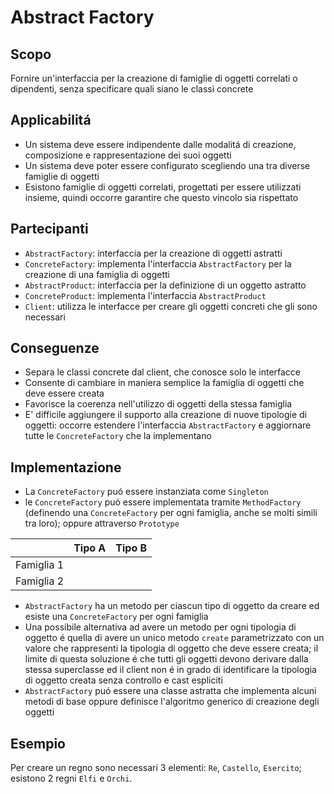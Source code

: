 # Abstract Factory

## Scopo

Fornire un'interfaccia per la creazione di famiglie di oggetti correlati o dipendenti, senza specificare quali siano le classi concrete

## Applicabilitá

-   Un sistema deve essere indipendente dalle modalitá di creazione, composizione e rappresentazione dei suoi oggetti
-   Un sistema deve poter essere configurato scegliendo una tra diverse famiglie di oggetti
-   Esistono famiglie di oggetti correlati, progettati per essere utilizzati insieme, quindi occorre garantire che questo vincolo sia rispettato

## Partecipanti

-   `AbstractFactory`: interfaccia per la creazione di oggetti astratti
-   `ConcreteFactory`: implementa l'interfaccia `AbstractFactory` per la creazione di una famiglia di oggetti
-   `AbstractProduct`: interfaccia per la definizione di un oggetto astratto
-   `ConcreteProduct`: implementa l'interfaccia `AbstractProduct`
-   `Client`: utilizza le interfacce per creare gli oggetti concreti che gli sono necessari

## Conseguenze

-   Separa le classi concrete dal client, che conosce solo le interfacce
-   Consente di cambiare in maniera semplice la famiglia di oggetti che deve essere creata
-   Favorisce la coerenza nell'utilizzo di oggetti della stessa famiglia
-   E' difficile aggiungere il supporto alla creazione di nuove tipologie di oggetti: occorre estendere l'interfaccia `AbstractFactory` e aggiornare tutte le `ConcreteFactory` che la implementano

## Implementazione

-   La `ConcreteFactory` puó essere instanziata come `Singleton`
-   le `ConcreteFactory` puó essere implementata tramite `MethodFactory` (definendo una `ConcreteFactory` per ogni famiglia, anche se molti simili tra loro); oppure attraverso `Prototype`

|            | Tipo A | Tipo B |
| ---------- | ------ | ------ |
| Famiglia 1 |        |        |
| Famiglia 2 |        |        |

-   `AbstractFactory` ha un metodo per ciascun tipo di oggetto da creare ed esiste una `ConcreteFactory` per ogni famiglia
-   Una possibile alternativa ad avere un metodo per ogni tipologia di oggetto é quella di avere un unico metodo `create` parametrizzato con un valore che rappresenti la tipologia di oggetto che deve essere creata; il limite di questa soluzione é che tutti gli oggetti devono derivare dalla stessa superclasse ed il client non é in grado di identificare la tipologia di oggetto creata senza controllo e cast espliciti
-   `AbstractFactory` puó essere una classe astratta che implementa alcuni metodi di base oppure definisce l'algoritmo generico di creazione degli oggetti

## Esempio

Per creare un regno sono necessari 3 elementi: `Re`, `Castello`, `Esercito`; esistono 2 regni `Elfi` e `Orchi`.
